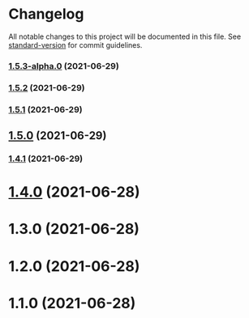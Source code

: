 # Changelog

All notable changes to this project will be documented in this file. See [standard-version](https://github.com/conventional-changelog/standard-version) for commit guidelines.

### [1.5.3-alpha.0](https://github.com/huangtiti/htt-rollup-cli/compare/v1.5.2...v1.5.3-alpha.0) (2021-06-29)

### [1.5.2](https://github.com/huangtiti/htt-rollup-cli/compare/v1.5.1...v1.5.2) (2021-06-29)

### [1.5.1](https://github.com/huangtiti/htt-rollup-cli/compare/v1.5.0...v1.5.1) (2021-06-29)

## [1.5.0](https://github.com/huangtiti/htt-rollup-cli/compare/v1.4.0...v1.5.0) (2021-06-29)

### [1.4.1](https://github.com/huangtiti/htt-rollup-cli/compare/v1.4.0...v1.4.1) (2021-06-29)

# [1.4.0](/compare/v1.3.0...v1.4.0) (2021-06-28)



# 1.3.0 (2021-06-28)

# 1.2.0 (2021-06-28)

# 1.1.0 (2021-06-28)
